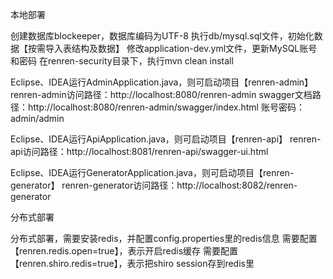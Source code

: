 本地部署

创建数据库blockeeper，数据库编码为UTF-8
执行db/mysql.sql文件，初始化数据【按需导入表结构及数据】
修改application-dev.yml文件，更新MySQL账号和密码
在renren-security目录下，执行mvn clean install

Eclipse、IDEA运行AdminApplication.java，则可启动项目【renren-admin】
renren-admin访问路径：http://localhost:8080/renren-admin
swagger文档路径：http://localhost:8080/renren-admin/swagger/index.html
账号密码：admin/admin

Eclipse、IDEA运行ApiApplication.java，则可启动项目【renren-api】
renren-api访问路径：http://localhost:8081/renren-api/swagger-ui.html

Eclipse、IDEA运行GeneratorApplication.java，则可启动项目【renren-generator】
renren-generator访问路径：http://localhost:8082/renren-generator

分布式部署

分布式部署，需要安装redis，并配置config.properties里的redis信息
需要配置【renren.redis.open=true】，表示开启redis缓存
需要配置【renren.shiro.redis=true】，表示把shiro session存到redis里
